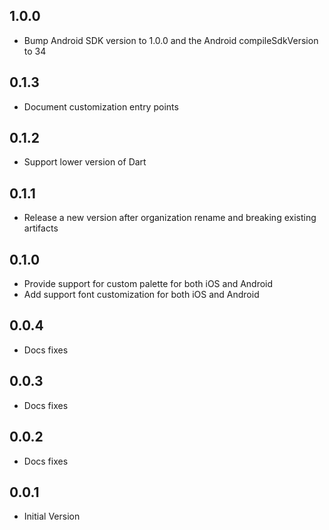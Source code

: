## 1.0.0

* Bump Android SDK version to 1.0.0 and the Android compileSdkVersion to 34

## 0.1.3

* Document customization entry points

## 0.1.2

* Support lower version of Dart

## 0.1.1

* Release a new version after organization rename and breaking existing artifacts

## 0.1.0

* Provide support for custom palette for both iOS and Android
* Add support font customization for both iOS and Android

## 0.0.4

* Docs fixes

## 0.0.3

* Docs fixes

## 0.0.2

* Docs fixes

## 0.0.1

* Initial Version
